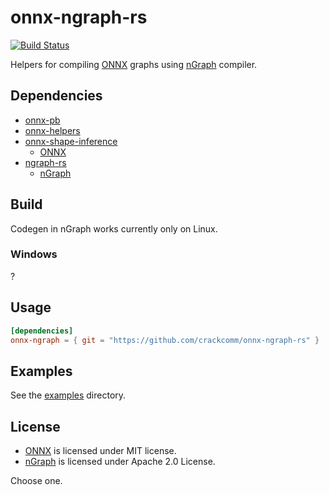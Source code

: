 # onnx-ngraph-rs

[![Build Status](https://travis-ci.com/crackcomm/onnx-ngraph-rs.svg?branch=master)](https://travis-ci.com/crackcomm/onnx-ngraph-rs)

Helpers for compiling [ONNX](https://github.com/onnx/onnx) graphs using [nGraph](https://github.com/NervanaSystems/ngraph/) compiler.

## Dependencies

* [onnx-pb](https://github.com/crackcomm/onnx-pb-rs)
* [onnx-helpers](https://github.com/crackcomm/onnx-helpers-rs)
* [onnx-shape-inference](https://github.com/crackcomm/onnx-shape-inference-rs)
  * [ONNX](https://github.com/onnx/onnx)
* [ngraph-rs](https://github.com/crackcomm/ngraph-rs)
  * [nGraph](https://github.com/NervanaSystems/ngraph/)

## Build

Codegen in nGraph works currently only on Linux.

### Windows

?

## Usage

```Toml
[dependencies]
onnx-ngraph = { git = "https://github.com/crackcomm/onnx-ngraph-rs" }
```

## Examples

See the [examples](examples) directory.

## License

* [ONNX](https://github.com/onnx/onnx) is licensed under MIT license.
* [nGraph](https://github.com/NervanaSystems/ngraph/) is licensed under Apache 2.0 License.

Choose one.
